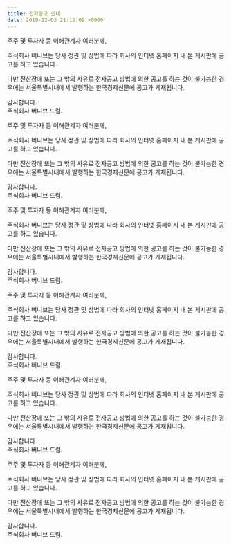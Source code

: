 ```yaml
---
title: 전자공고 안내
date: 2019-12-03 21:12:09 +0900
---
```

주주 및 투자자 등 이해관계자 여러분께,

주식회사 버니브는 당사 정관 및 상법에 따라
회사의 인터넷 홈페이지 내 본 게시판에 공고를 하고 있습니다.

다만 전산장애 또는 그 밖의 사유로 전자공고 방법에 의한 공고를 하는 것이 불가능한 경우에는
서울특별시내에서 발행하는 한국경제신문에 공고가 게재됩니다.

감사합니다.  
주식회사 버니브 드림.

주주 및 투자자 등 이해관계자 여러분께,

주식회사 버니브는 당사 정관 및 상법에 따라
회사의 인터넷 홈페이지 내 본 게시판에 공고를 하고 있습니다.

다만 전산장애 또는 그 밖의 사유로 전자공고 방법에 의한 공고를 하는 것이 불가능한 경우에는
서울특별시내에서 발행하는 한국경제신문에 공고가 게재됩니다.

감사합니다.  
주식회사 버니브 드림.

주주 및 투자자 등 이해관계자 여러분께,

주식회사 버니브는 당사 정관 및 상법에 따라
회사의 인터넷 홈페이지 내 본 게시판에 공고를 하고 있습니다.

다만 전산장애 또는 그 밖의 사유로 전자공고 방법에 의한 공고를 하는 것이 불가능한 경우에는
서울특별시내에서 발행하는 한국경제신문에 공고가 게재됩니다.

감사합니다.  
주식회사 버니브 드림.

주주 및 투자자 등 이해관계자 여러분께,

주식회사 버니브는 당사 정관 및 상법에 따라
회사의 인터넷 홈페이지 내 본 게시판에 공고를 하고 있습니다.

다만 전산장애 또는 그 밖의 사유로 전자공고 방법에 의한 공고를 하는 것이 불가능한 경우에는
서울특별시내에서 발행하는 한국경제신문에 공고가 게재됩니다.

감사합니다.  
주식회사 버니브 드림.

주주 및 투자자 등 이해관계자 여러분께,

주식회사 버니브는 당사 정관 및 상법에 따라
회사의 인터넷 홈페이지 내 본 게시판에 공고를 하고 있습니다.

다만 전산장애 또는 그 밖의 사유로 전자공고 방법에 의한 공고를 하는 것이 불가능한 경우에는
서울특별시내에서 발행하는 한국경제신문에 공고가 게재됩니다.

감사합니다.  
주식회사 버니브 드림.

주주 및 투자자 등 이해관계자 여러분께,

주식회사 버니브는 당사 정관 및 상법에 따라
회사의 인터넷 홈페이지 내 본 게시판에 공고를 하고 있습니다.

다만 전산장애 또는 그 밖의 사유로 전자공고 방법에 의한 공고를 하는 것이 불가능한 경우에는
서울특별시내에서 발행하는 한국경제신문에 공고가 게재됩니다.

감사합니다.  
주식회사 버니브 드림.

